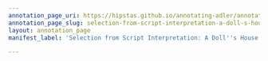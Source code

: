 ```yaml
---
annotation_page_uri: https://hipstas.github.io/annotating-adler/annotations/selection-from-script-interpretation-a-doll-s-house-ads0168--canvas-1-teaching.json
annotation_page_slug: selection-from-script-interpretation-a-doll-s-house-ads0168--canvas-1-teaching
layout: annotation_page
manifest_label: 'Selection from Script Interpretation: A Doll''s House (ADS0168)'

---
```

